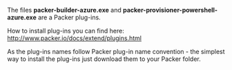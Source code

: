 
The files **packer-builder-azure.exe** and **packer-provisioner-powershell-azure.exe** are a Packer plug-ins. 

How to install plug-ins you can find here: http://www.packer.io/docs/extend/plugins.html

As the plug-ins names follow Packer plug-in name convention - the simplest way to install the plug-ins just download them to your Packer folder.
